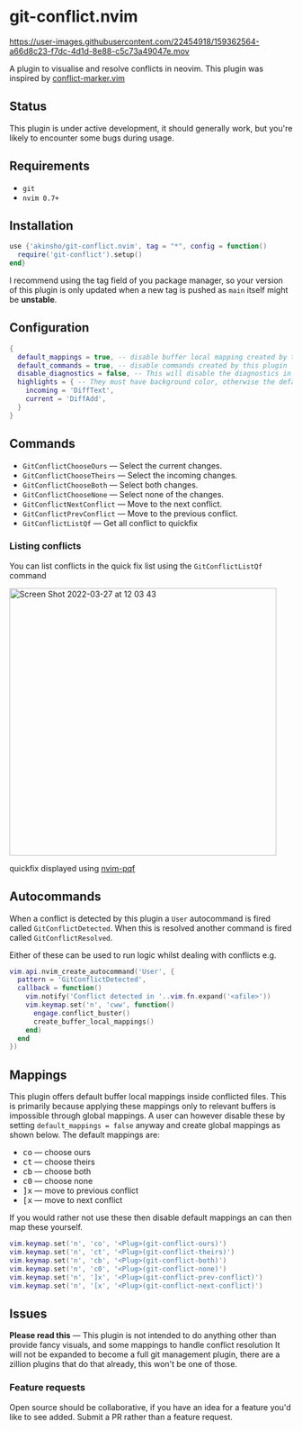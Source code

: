 # git-conflict.nvim

https://user-images.githubusercontent.com/22454918/159362564-a66d8c23-f7dc-4d1d-8e88-c5c73a49047e.mov

A plugin to visualise and resolve conflicts in neovim.
This plugin was inspired by [conflict-marker.vim](https://github.com/rhysd/conflict-marker.vim)

## Status

This plugin is under active development, it should generally work, but you're likely to
encounter some bugs during usage.

## Requirements

- `git`
- `nvim 0.7+`

## Installation

```lua
use {'akinsho/git-conflict.nvim', tag = "*", config = function()
  require('git-conflict').setup()
end}
```

I recommend using the tag field of you package manager, so your version of this plugin is only updated when a new tag is pushed as `main` itself might be **unstable**.

## Configuration

```lua
{
  default_mappings = true, -- disable buffer local mapping created by this plugin
  default_commands = true, -- disable commands created by this plugin
  disable_diagnostics = false, -- This will disable the diagnostics in a buffer whilst it is conflicted
  highlights = { -- They must have background color, otherwise the default color will be used
    incoming = 'DiffText',
    current = 'DiffAdd',
  }
}
```

## Commands

- `GitConflictChooseOurs` — Select the current changes.
- `GitConflictChooseTheirs` — Select the incoming changes.
- `GitConflictChooseBoth` — Select both changes.
- `GitConflictChooseNone` — Select none of the changes.
- `GitConflictNextConflict` — Move to the next conflict.
- `GitConflictPrevConflict` — Move to the previous conflict.
- `GitConflictListQf` — Get all conflict to quickfix

### Listing conflicts

You can list conflicts in the quick fix list using the `GitConflictListQf` command

<img width="475" alt="Screen Shot 2022-03-27 at 12 03 43" src="https://user-images.githubusercontent.com/22454918/160278511-705a0361-a387-4fc1-8b20-bd799bf85b82.png">

quickfix displayed using [nvim-pqf](https://gitlab.com/yorickpeterse/nvim-pqf)

## Autocommands

When a conflict is detected by this plugin a `User` autocommand is fired
called `GitConflictDetected`. When this is resolved another command is
fired called `GitConflictResolved`.

Either of these can be used to run logic whilst dealing with conflicts
e.g.

```lua
vim.api.nvim_create_autocommand('User', {
  pattern = 'GitConflictDetected',
  callback = function()
    vim.notify('Conflict detected in '..vim.fn.expand('<afile>'))
    vim.keymap.set('n', 'cww', function()
      engage.conflict_buster()
      create_buffer_local_mappings()
    end)
  end
})

```

## Mappings

This plugin offers default buffer local mappings inside conflicted files. This is primarily because applying these mappings only to relevant buffers
is impossible through global mappings. A user can however disable these by setting `default_mappings = false` anyway and create global mappings as shown below.
The default mappings are:

- <kbd>c</kbd><kbd>o</kbd> — choose ours
- <kbd>c</kbd><kbd>t</kbd> — choose theirs
- <kbd>c</kbd><kbd>b</kbd> — choose both
- <kbd>c</kbd><kbd>0</kbd> — choose none
- <kbd>]</kbd><kbd>x</kbd> — move to previous conflict
- <kbd>[</kbd><kbd>x</kbd> — move to next conflict

If you would rather not use these then disable default mappings an can then map these yourself.

```lua
vim.keymap.set('n', 'co', '<Plug>(git-conflict-ours)')
vim.keymap.set('n', 'ct', '<Plug>(git-conflict-theirs)')
vim.keymap.set('n', 'cb', '<Plug>(git-conflict-both)')
vim.keymap.set('n', 'c0', '<Plug>(git-conflict-none)')
vim.keymap.set('n', ']x', '<Plug>(git-conflict-prev-conflict)')
vim.keymap.set('n', '[x', '<Plug>(git-conflict-next-conflict)')
```

## Issues

**Please read this** — This plugin is not intended to do anything other than provide fancy visuals, and some mappings to handle conflict resolution
It will not be expanded to become a full git management plugin, there are a zillion plugins that do that already, this won't be one of those.

### Feature requests

Open source should be collaborative, if you have an idea for a feature you'd like to see added. Submit a PR rather than a feature request.
